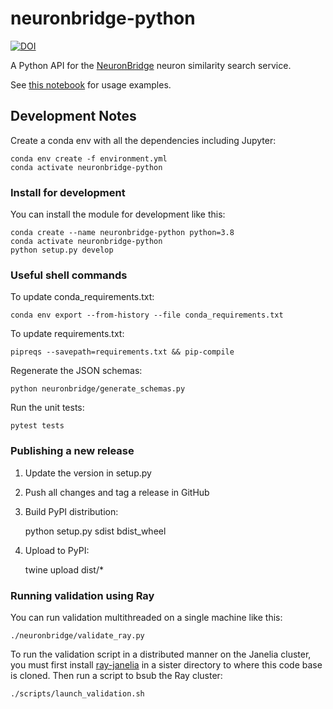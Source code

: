 # neuronbridge-python

[![DOI](https://zenodo.org/badge/479832149.svg)](https://zenodo.org/badge/latestdoi/479832149)

A Python API for the [NeuronBridge](https://github.com/JaneliaSciComp/neuronbridge) neuron similarity search service.

See [this notebook](notebooks/python_api_examples.ipynb) for usage examples.

## Development Notes

Create a conda env with all the dependencies including Jupyter:

    conda env create -f environment.yml
    conda activate neuronbridge-python

### Install for development

You can install the module for development like this:

    conda create --name neuronbridge-python python=3.8
    conda activate neuronbridge-python
    python setup.py develop

### Useful shell commands

To update conda_requirements.txt:

    conda env export --from-history --file conda_requirements.txt

To update requirements.txt:

    pipreqs --savepath=requirements.txt && pip-compile

Regenerate the JSON schemas:

    python neuronbridge/generate_schemas.py

Run the unit tests:

    pytest tests

### Publishing a new release

1) Update the version in setup.py
2) Push all changes and tag a release in GitHub
3) Build PyPI distribution:

    python setup.py sdist bdist_wheel

4) Upload to PyPI:

    twine upload dist/*

### Running validation using Ray

You can run validation multithreaded on a single machine like this:

    ./neuronbridge/validate_ray.py

To run the validation script in a distributed manner on the Janelia cluster, you must first install [ray-janelia](https://github.com/JaneliaSciComp/ray-janelia) in a sister directory to where this code base is cloned. Then run a script to bsub the Ray cluster:

    ./scripts/launch_validation.sh

